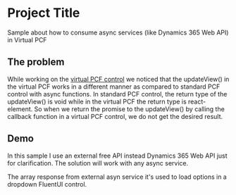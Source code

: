 
# Project Title

Sample about how to consume async services (like Dynamics 365 Web API) in Virtual PCF


## The problem
While working on the [virtual PCF control](https://powerapps.microsoft.com/en-us/blog/virtual-code-components-for-power-apps-using-react-and-fluent-ui-react-platform-libraries/) we noticed that the updateView() in the virtual PCF works in a different manner as compared to standard PCF control with async functions. In standard PCF control, the return type of the updateView() is void while in the virtual PCF the return type is react-element. So when we return the promise to the updateView() by calling the callback function in a virtual PCF control, we do not get the desired result.



## Demo

In this sample I use an external free API instead Dynamics 365 Web API just for clarification.
The solution will work with any async service.

The array response from external asyn service it's used to load options in a dropdown FluentUI control.